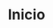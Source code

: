 ---
layout: home
title: Inicio

hero:
  name: WUPP.DEV
  text: Un servidor mamádisimo
  tagline: Patrocinado por la polla con peluca y el pelirrojo de comedores
  actions:
    - theme: brand
      text: Guía del servidor
      link: equipo/historia
    - theme: alt
      text: Repositorio de GitHub
      link: https://github.com/ComicIvans/server

features:
  - icon: 🖥
    title: Hardware y disposición
    details: Componentes físicos del servidor. Procesador, memoria RAM, discos duros mecánicos, disco SSD y el uso que se le da a cada uno de ellos.
  - icon: ⚙️
    title: Instalación del sistema y configuración básica
    details: Instalación del sistema operativo y configuración necesaria para que el servidor pueda funcionar como debería funcionar un servidor.
  - icon: 📡
    title: Instalación y configuración del resto de servicios
    details: Cosas más específicas como la página web, el servidor de Minecraft, el correo electrónico, Nextcloud...
---
